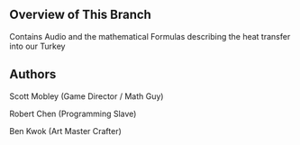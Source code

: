 ## Overview of This Branch

Contains Audio and the mathematical Formulas describing the heat transfer into our Turkey


## Authors

Scott Mobley (Game Director / Math Guy)

Robert Chen (Programming Slave)

Ben Kwok (Art Master Crafter)

